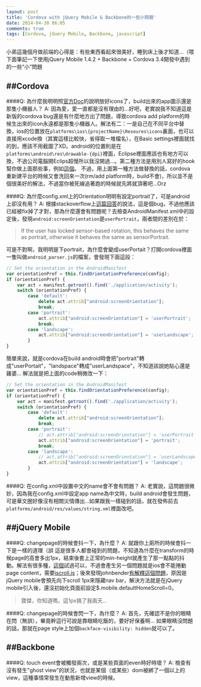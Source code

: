 ```yaml
---
layout: post
title: 'Cordova with jQuery Mobile & Backbone的一些小問題'
date: 2014-04-30 06:05
comments: true
tags: [Cordova, jQuery Mobile, Backbone, javascript]
---
```

小弟這幾個月做前端的心得是：有些東西看起來很美好，睡到床上後才知道...（喂
下面筆記一下使用jQuery Mobile 1.4.2 + Backbone + Cordova 3.4開發中遇到的一些“小”問題

##Cordova
---
####Q: 為什麼我明明照[官方Doc](http://cordova.apache.org/docs/en/3.4.0/config_ref_images.md.html#Icons%20and%20Splash%20Screens)的說明放好icons了，build出來的app圖示還是那隻小機器人？
A: 因為愛，愛一直都是沒有理由的...好吧，老實說我不知道這是新版的cordova bug還是有什麼地方出了問題，導致cordova add platform的時候生出來的icon永遠都是那隻小機器人。解法有二：一是自己在不同平台中替換，ios的位置放在`platforms\ios\{projectName}\Resoures\icons`裏面，也可以直接用xcode換（其實這樣比較快，省得取一堆檔名），在Basic settings裡面就找的到，應該不用截圖了XD。android的位置則是在`platforms\android\res\drawable-{dpi}`裡面，Eclipse裡面應該也有地方可以換，不過公司電腦開Eclips超慢所以我沒開過...。第二種方法是用別人寫好的hook幫你做上面那些事，例如[這個](https://gist.github.com/apla/6179863)。
不過，用上面第一種方法做替換的話，cordova重新建平台的時候又會洗回來一次(rm/add platform時，build不會)，所以並不是個很美好的解法，不過當你被死線追著跑的時候就先將就頂著吧...Orz

####Q: 為什麼config.xml上的Orientation明明有設定portrait了，可是android上卻沒有用？
A: 根據stackoverflow上[這篇回答](http://stackoverflow.com/questions/21212246/cordova-ignores-screen-orientation-lock)的說法，這是個bug，不過他應該已經被fix掉了才對，那為什麼還會有問題呢？去檢查AndroidManifest.xml中的設定後，發現`android:screenOrientation`是`userPortrait`，兩者間的差別在於：
>If the user has locked sensor-based rotation, this behaves the same as portrait, otherwise it behaves the same as sensorPortrait.

可是不對啊，我明明是下portrait，為什麼會變成userPortait？打開cordova裡面一隻叫做`android_parser.js`的檔案，會發現下面這段：
```js
// Set the orientation in the AndroidManifest
var orientationPref = this.findOrientationPreference(config);
if (orientationPref) {
	var act = manifest.getroot().find('./application/activity');
	switch (orientationPref) {
		case 'default':
			delete act.attrib["android:screenOrientation"];
			break;
		case 'portrait':
			act.attrib["android:screenOrientation"] = 'userPortrait';
			break;
		case 'landscape':
			act.attrib["android:screenOrientation"] = 'userLandscape';
		}
}
```
簡單來說，就是cordova在build android時會把"portrait"轉成"userPortait"，"landspace"轉成"userLandspace"，不知道該說她貼心還是雞婆...
解法就是把上面的code稍微改一下：
```js
// Set the orientation in the AndroidManifest
var orientationPref = this.findOrientationPreference(config);
if (orientationPref) {
	var act = manifest.getroot().find('./application/activity');
	switch (orientationPref) {
		case 'default':
			delete act.attrib["android:screenOrientation"];
			break;
		case 'portrait':
			// act.attrib["android:screenOrientation"] = 'userPortrait';
			act.attrib["android:screenOrientation"] = 'portrait';
			break;
		case 'landscape':
			// act.attrib["android:screenOrientation"] = 'userLandscape';
			act.attrib["android:screenOrientation"] = 'landscape';
		}
}
```
####Q: 在config.xml中設置中文的name會不會有問題？
A: 老實說，這問題很微妙，因為我在config.xml中設定app name為中文時，build android會發生問題，可是華文圈好像沒有相關災情傳出...如果跟我一樣碰到的話，就在發佈前去`platforms/android/res/values/string.xml`裡面改吧。


##jQuery Mobile
---
####Q: changepage的時候會抖一下，為什麼？
A: 就跟你上廁所的時候會抖一下是一樣的道理（誤
這是很多人都會碰到的問題，不知道為什麼在transform的時候page的高會多出1px，結束後套上正常的min-height就產生了那一點點的抖動。解法有很多種，[這個](http://outof.me/fixing-flickers-jumps-of-jquery-mobile-transitions-in-phonegap-apps/)試過可以，不過會產生另一個問題就是ios會不能捲動page content，需要[iscroll.js](https://github.com/cubiq/iscroll)；後來發現johnbender[有解釋這個問題](https://github.com/jquery/jquery-mobile/issues/2846)，原因是jQuery mobile會預先向下scroll 1px來隱藏nav bar，解決方法就是在jQuery mobile引入後，還沒初始化頁面前設定$.mobile.defaultHomeScroll=0。
> 寶傑，你知道嗎，這1px搞了我兩天...

####Q: changepage的時候會閃一下，為什麼？
A: 首先，先確認不是你的眼睛在閃（無誤），畢竟幹這行可說是靠眼睛吃飯的，要好好保養啊...
如果眼睛沒問題的話，那就在page style上加個`backface-visibility: hidden`就可以了。

##Backbone
---
####Q: touch event會被觸發兩次，或是某些頁面的even時好時壞？
A: 檢查有沒有發生"ghost view"的狀況，也就是某個（或某些）dom被綁了一個以上的view，這種事情常發生在動態新增view的時候。
